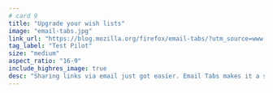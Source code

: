 ```yaml
---
# card 9
title: "Upgrade your wish lists"
image: "email-tabs.jpg"
link_url: "https://blog.mozilla.org/firefox/email-tabs/?utm_source=www.mozilla.org&utm_medium=referral&utm_campaign=homepage&utm_content=card"
tag_label: "Test Pilot"
size: "medium"
aspect_ratio: "16-9"
include_highres_image: true
desc: "Sharing links via email just got easier. Email Tabs makes it a snap to share URLs, titles and descriptions with friends in a handy list."
---
```


